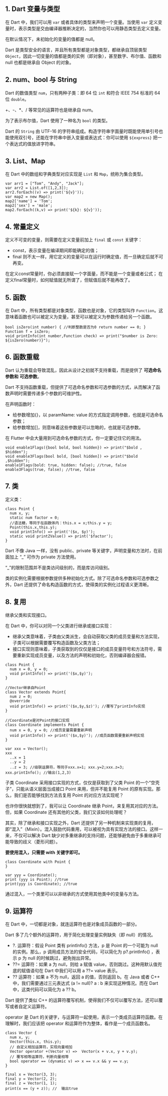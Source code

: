 
## 1. Dart 变量与类型

在 Dart 中，我们可以用 `var` 或者具体的类型来声明一个变量。当使用 `var` 定义变量时，表示类型是交由编译器推断决定的，当然你也可以用静态类型去定义变量。

在默认情况下，未初始化的变量的值都是 null。

Dart 是类型安全的语言，并且所有类型都是对象类型，都继承自顶层类型 `Object`，因此一切变量的值都是类的实例（即对象），甚至数字、布尔值、函数和 null 也都是继承自 Object 的对象。


## 2. num、bool 与 String

Dart 的数值类型 `num`，只有两种子类：即 64 位 `int` 和符合 IEEE 754 标准的 64 位 `double`。

+、-、*、/ 等常见的运算符也是继承自 num。

为了表示布尔值，Dart 使用了一种名为 `bool` 的类型。

Dart 的 `String` 由 UTF-16 的字符串组成。构造字符串字面量时既能使用单引号也能使用双引号，还能在字符串中嵌入变量或表达式：你可以使用 `${express}` 把一个表达式的值放进字符串。

## 3. List、Map

在 Dart 中的数组和字典类型对应实现是 `List` 和 `Map`，统称为集合类型。

```
var arr1 = ["Tom", "Andy", "Jack"];
var arr2 = List.of([1,2,3]);
arr2.forEach((v) => print('${v}'));
var map2 = new Map();
map2['name'] = 'Tom';
map2['sex'] = 'male';
map2.forEach((k,v) => print('${k}: ${v}')); 
```
## 4. 常量定义

定义不可变的变量，则需要在定义变量前加上 `final` 或 `const` 关键字：

* const，表示变量在编译期间即能确定的值；
* final 则不太一样，用它定义的变量可以在运行时确定值，而一旦确定后就不可再变。

在定义const常量时，你必须直接赋一个字面量，而不能是一个变量或者公式；
在定义final常量时，如何赋值就无所谓了，但赋值后就不能再改了。

## 5. 函数

在 Dart 中，所有类型都是对象类型，函数也是对象，它的类型叫作 `Function`。这意味着函数也可以被定义为变量，甚至可以被定义为参数传递给另一个函数。

```
bool isZero(int number) { //判断整数是否为0 return number == 0; }
Function f = isZero;
void printInfo(int number,Function check) => print("$number is Zero: ${isZero(number)}");
```

## 6. 函数重载

Dart 认为重载会导致混乱，因此从设计之初就不支持重载，而是提供了 **可选命名参数和** **可选参数**。

Dart 不支持函数重载，但提供了可选命名参数和可选参数的方式，从而解决了函数声明时需要传递多个参数的可维护性。

在声明函数时：
* 给参数增加{}，以 paramName: value 的方式指定调用参数，也就是可选命名参数；
* 给参数增加[]，则意味着这些参数是可以忽略的，也就是可选参数。

在 Flutter 中会大量用到可选命名参数的方式，你一定要记住它的用法。

```
void enable1Flags({bool bold, bool hidden}) => print("$bold , $hidden");
void enable3Flags(bool bold, [bool hidden]) => print("$bold ,$hidden");
enable1Flags(bold: true, hidden: false); //true, false
enable3Flags(true, false); //true, false
```

## 7. 类

定义类：
```
class Point {
  num x, y;
  static num factor = 0;
  //语法糖，等同于在函数体内：this.x = x;this.y = y;
  Point(this.x,this.y);
  void printInfo() => print('($x, $y)');
  static void printZValue() => print('$factor');
}
```
Dart 不像 Java 一样，没有 public、private 等关键字，声明变量和方法时，在前面加上 “_” 可作为 private 方法使用。

“_”的限制范围并不是类访问级别的，而是库访问级别。

类的实例化需要根据参数提供多种初始化方式。除了可选命名参数和可选参数之外，Dart 还提供了命名构造函数的方式，使得类的实例化过程语义更清晰。


## 8. 复用

继承父类和实现接口。

在 Dart 中，你可以对同一个父类进行继承或接口实现：

* 继承父类意味着，子类由父类派生，会自动获取父类的成员变量和方法实现，子类可以根据需要覆写构造函数及父类方法；
* 接口实现则意味着，子类获取到的仅仅是接口的成员变量符号和方法符号，需要重新实现成员变量，以及方法的声明和初始化，否则编译器会报错。

```
class Point {
  num x = 0, y = 0;
  void printInfo() => print('($x,$y)');
}

//Vector继承自Point
class Vector extends Point{
  num z = 0;
  @override
  void printInfo() => print('($x,$y,$z)'); //覆写了printInfo实现
}

//Coordinate是对Point的接口实现
class Coordinate implements Point {
  num x = 0, y = 0; //成员变量需要重新声明
  void printInfo() => print('($x,$y)'); //成员函数需要重新声明实现
}

var xxx = Vector(); 
xxx
  ..x = 1
  ..y = 2
  ..z = 3; //级联运算符，等同于xxx.x=1; xxx.y=2;xxx.z=3;
xxx.printInfo(); //输出(1,2,3)
```
子类 Coordinate 采用接口实现的方式，仅仅是获取到了父类 Point 的一个“空壳子”，只能从语义层面当成接口 Point 来用，但并不能复用 Point 的原有实现。那么，我们是否能够找到方法去复用 Point 的对应方法实现呢？

也许你很快就想到了，我可以让 Coordinate 继承 Point，来复用其对应的方法。但，如果 Coordinate 还有其他的父类，我们又该如何处理呢？

其实，除了继承和接口实现之外，Dart 还提供了另一种机制来实现类的复用，即“混入”（Mixin）。混入鼓励代码重用，可以被视为具有实现方法的接口。这样一来，不仅可以解决 Dart 缺少对多重继承的支持问题，还能够避免由于多重继承可能导致的歧义（菱形问题）。

**要使用混入，只需要 with 关键字即可。**

```
class Coordinate with Point {
}

var yyy = Coordinate();
print (yyy is Point); //true
print(yyy is Coordinate); //true
```

通过混入，一个类里可以以非继承的方式使用其他类中的变量与方法。

## 9. 运算符

在 Dart 中，一切都是对象，就连运算符也是对象成员函数的一部分。

Dart 多了几个额外的运算符，用于简化处理变量实例缺失（即 null）的情况。
* ?. 运算符：假设 Point 类有 printInfo() 方法，p 是 Point 的一个可能为 null 的实例。那么，p 调用成员方法的安全代码，可以简化为 p?.printInfo() ，表示 p 为 null 的时候跳过，避免抛出异常。
* ??= 运算符：如果 a 为 null，则给 a 赋值 value，否则跳过。这种用默认值兜底的赋值语句在 Dart 中我们可以用 a ??= value 表示。
* ?? 运算符：如果 a 不为 null，返回 a 的值，否则返回 b。在 Java 或者 C++ 中，我们需要通过三元表达式 (a != null)? a : b 来实现这种情况。而在 Dart 中，这类代码可以简化为 a ?? b。


Dart 提供了类似 C++ 的运算符覆写机制，使得我们不仅可以覆写方法，还可以覆写或者自定义运算符。

operator 是 Dart 的关键字，与运算符一起使用，表示一个类成员运算符函数。在理解时，我们应该把 operator 和运算符作为整体，看作是一个成员函数名。

```
class Vector {
  num x, y;
  Vector(this.x, this.y);
  // 自定义相加运算符，实现向量相加
  Vector operator +(Vector v) =>  Vector(x + v.x, y + v.y);
  // 覆写相等运算符，判断向量相等
  bool operator == (dynamic v) => x == v.x && y == v.y;
}

final x = Vector(3, 3);
final y = Vector(2, 2);
final z = Vector(1, 1);
print(x == (y + z)); //  输出true
```